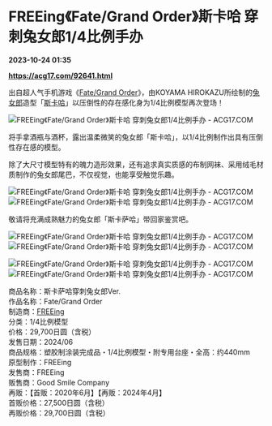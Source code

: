 # FREEing《Fate/Grand Order》斯卡哈 穿刺兔女郎1/4比例手办

**2023-10-24 01:35**

**https://acg17.com/92641.html**

出自超人气手机游戏《[Fate/Grand Order](https://acg17.com/tag/fategrand-order "查看所有文章关于 Fate/Grand Order")》，由KOYAMA HIROKAZU所绘制的[兔女郎](https://acg17.com/tag/%e5%85%94%e5%a5%b3%e9%83%8e "查看所有文章关于 兔女郎")造型「[斯卡哈](https://acg17.com/tag/%e6%96%af%e5%8d%a1%e5%93%88 "查看所有文章关于 斯卡哈")」以压倒性的存在感化身为1/4比例模型再次登场！

![FREEing《Fate/Grand Order》斯卡哈 穿刺兔女郎1/4比例手办 - ACG17.COM](https://fc.sinaimg.cn/mw1024/006yt1Omgy1hizqrvxj03j30fa0m8jvn.jpg "FREEing《Fate/Grand Order》斯卡哈 穿刺兔女郎1/4比例手办 模玩萌物  | ACG17")

将手拿酒瓶与酒杯，露出温柔微笑的兔女郎「斯卡哈」，以1/4比例制作出具有压倒性存在感的模型。

除了大尺寸模型特有的魄力造形效果，还有追求真实质感的布制网袜、采用绒毛材质制作的兔女郎尾巴，不仅视觉，也能享受触觉乐趣。

![FREEing《Fate/Grand Order》斯卡哈 穿刺兔女郎1/4比例手办 - ACG17.COM](https://fc.sinaimg.cn/mw1024/006yt1Omgy1hizqtld5btj30fa0m8jvn.jpg "FREEing《Fate/Grand Order》斯卡哈 穿刺兔女郎1/4比例手办 模玩萌物  | ACG17")![FREEing《Fate/Grand Order》斯卡哈 穿刺兔女郎1/4比例手办 - ACG17.COM](https://fc.sinaimg.cn/mw1024/006yt1Omgy1hizqtoiqsij30fa0m80x0.jpg "FREEing《Fate/Grand Order》斯卡哈 穿刺兔女郎1/4比例手办 模玩萌物  | ACG17")

敬请将充满成熟魅力的兔女郎「斯卡萨哈」带回家鉴赏吧。

![FREEing《Fate/Grand Order》斯卡哈 穿刺兔女郎1/4比例手办 - ACG17.COM](https://fc.sinaimg.cn/mw1024/006yt1Omgy1hizqts9jxpj30fa0m8n0v.jpg "FREEing《Fate/Grand Order》斯卡哈 穿刺兔女郎1/4比例手办 模玩萌物  | ACG17")![FREEing《Fate/Grand Order》斯卡哈 穿刺兔女郎1/4比例手办 - ACG17.COM](https://fc.sinaimg.cn/mw1024/006yt1Omgy1hizqtvhnoej30fa0m8wik.jpg "FREEing《Fate/Grand Order》斯卡哈 穿刺兔女郎1/4比例手办 模玩萌物  | ACG17")

![FREEing《Fate/Grand Order》斯卡哈 穿刺兔女郎1/4比例手办 - ACG17.COM](https://fc.sinaimg.cn/mw1024/006yt1Omgy1hizqtz984sj30fa0m8n1j.jpg "FREEing《Fate/Grand Order》斯卡哈 穿刺兔女郎1/4比例手办 模玩萌物  | ACG17")![FREEing《Fate/Grand Order》斯卡哈 穿刺兔女郎1/4比例手办 - ACG17.COM](https://fc.sinaimg.cn/mw1024/006yt1Omgy1hizqu2559nj30fa0m80wu.jpg "FREEing《Fate/Grand Order》斯卡哈 穿刺兔女郎1/4比例手办 模玩萌物  | ACG17")

商品名称：斯卡萨哈穿刺兔女郎Ver.  
作品名称：Fate/Grand Order  
制造商：[FREEing](https://acg17.com/tag/freeing "查看所有文章关于 FREEing")  
分类：1/4比例模型  
价格：29,700日圆（含税）  
发售日期：2024/06  
商品规格：塑胶制涂装完成品・1/4比例模型・附专用台座・全高：约440mm  
原型制作：FREEing  
发售商：FREEing  
贩售商：Good Smile Company  
再贩：【首贩：2020年6月】【再贩：2024年4月】  
首贩价格：27,500日圆（含税）  
再贩价格：29,700日圆（含税）